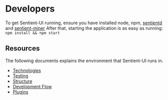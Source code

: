 # Developers

To get Sentient-UI running, ensure you have installed node, npm, [sentientd](https://github.com/consensus-ai/sentient-network) and [sentient-miner](https://github.com/consensus-ai/sentient-miner)
After that, starting the application is as easy as running: `npm install && npm start`

## Resources

The following documents explains the environment that Sentient-UI runs in.

* [Technologies](Technologies.md)
* [Testing](Testing.md)
* [Structure](Structure.md)
* [Development Flow](DevelopmentFlow.md)
* [Plugins](Plugins.md)
